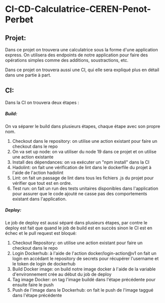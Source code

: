 # CI-CD-Calculatrice-CEREN-Penot-Perbet

## Projet:

Dans ce projet on trouvera une calculatrice sous la forme d'une application express. On utilisera des endpoints de notre application pour faire des opérations simples comme des additions, soustractions, etc.

Dans ce projet on trouvera aussi une CI, qui elle sera expliqué plus en détail dans une partie à part.

## CI:

Dans la CI on trouvera deux étapes : 

##### Build:

On va séparer le build dans plusieurs étapes, chaque étape avec son propre nom.

1. Checkout dans le repository: on utilise une action existant pour faire un checkout dans le repo
2. On va set up node: on va utiliser du node 19 dans ce projet et on utilise une action existante
3. Install des dépendances: on va exécuter un "npm install" dans la CI
4. Hadolint: on fait une vérification de lint dans le dockerfile du projet à l'aide de l'action hadolint
5. Lint: on fait un passage de lint dans tous les fichiers .js du projet pour vérifier que tout est en ordre.
6. Test run: on fait un run des tests unitaires disponibles dans l'application pour assurer que le code ajouté ne casse pas des comportements existant dans l'application.

##### Deploy:

Le job de deploy est aussi séparé dans plusieurs étapes, par contre le deploy est fait que quand le job de build est en succès sinon le CI est en échec et le pull request est bloqué:

1. Checkout Repository: on utilise une action existant pour faire un checkout dans le repo
2. Login Dockerhub: à l'aide de l'action docker/login-action@v1 on fait un login en accédant le repository de secrets pour récupérer l'username et le token de login de dockerhub
3. Build Docker image: on build notre image docker à l'aide de la variable d'environnement crée au début du job de deploy
4. Tag image Docker: on tag l'image buildé dans l'étape précédente pour ensuite faire le push
5. Push de l'image dans le Dockerhub: on fait le push de l'image taggué dans l'étape précédente
